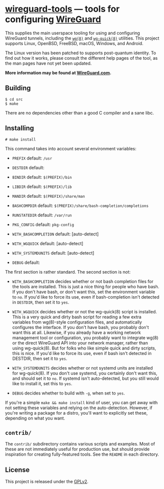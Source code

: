 # [wireguard-tools](https://git.zx2c4.com/wireguard-tools/about/) &mdash; tools for configuring [WireGuard](https://www.wireguard.com/)

This supplies the main userspace tooling for using and configuring WireGuard
tunnels, including the
[`wg(8)`](https://git.zx2c4.com/wireguard-tools/about/src/man/wg.8) and
[`wg-quick(8)`](https://git.zx2c4.com/wireguard-tools/about/src/man/wg-quick.8)
utilities. This project supports Linux, OpenBSD, FreeBSD, macOS, Windows, and
Android.

The Linux version has been patched to supports post-quantum identity. 
To find out how it works, please consult the different help pages of the tool, as the man pages have not yet been updated. 

**More information may be found at [WireGuard.com](https://www.wireguard.com/).**

## Building

    $ cd src
    $ make

There are no dependencies other than a good C compiler and a sane libc.

## Installing

    # make install

This command takes into account several environment variables:

  * `PREFIX`               default: `/usr`
  * `DESTDIR`              default:
  * `BINDIR`               default: `$(PREFIX)/bin`
  * `LIBDIR`               default: `$(PREFIX)/lib`
  * `MANDIR`               default: `$(PREFIX)/share/man`
  * `BASHCOMPDIR`          default: `$(PREFIX)/share/bash-completion/completions`
  * `RUNSTATEDIR`          default: `/var/run`
  * `PKG_CONFIG`           default: `pkg-config`

  * `WITH_BASHCOMPLETION`  default: [auto-detect]
  * `WITH_WGQUICK`         default: [auto-detect]
  * `WITH_SYSTEMDUNITS`    default: [auto-detect]
  * `DEBUG`                default:

The first section is rather standard. The second section is not:

  * `WITH_BASHCOMPLETION` decides whether or not bash completion files for the
    tools are installed. This is just a nice thing for people who have bash.
    If you don't have bash, or don't want this, set the environment variable
    to `no`. If you'd like to force its use, even if bash-completion isn't
    detected in `DESTDIR`, then set it to `yes`.

  * `WITH_WGQUICK` decides whether or not the wg-quick(8) script is installed.
    This is a very quick and dirty bash script for reading a few extra
    variables from wg(8)-style configuration files, and automatically
    configures the interface. If you don't have bash, you probably don't want
    this at all. Likewise, if you already have a working network management
    tool or configuration, you probably want to integrate wg(8) or the direct
    WireGuard API into your network manager, rather than using wg-quick(8).
    But for folks who like simple quick and dirty scripts, this is nice. If you'd
    like to force its use, even if bash isn't detected in DESTDIR, then set it
    to `yes`.

  * `WITH_SYSTEMDUNITS` decides whether or not systemd units are installed for
    wg-quick(8). If you don't use systemd, you certainly don't want this, and
    should set it to `no`. If systemd isn't auto-detected, but you still would
    like to install it, set this to `yes`.

  * `DEBUG` decides whether to build with `-g`, when set to `yes`.

If you're a simple `make && make install` kind of user, you can get away with
not setting these variables and relying on the auto-detection. However, if
you're writing a package for a distro, you'll want to explicitly set these,
depending on what you want.

## `contrib/`

The `contrib/` subdirectory contains various scripts and examples. Most of these
are not immediately useful for production use, but should provide inspiration for
creating fully-featured tools. See the `README` in each directory.

## License

This project is released under the [GPLv2](COPYING).
